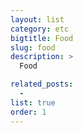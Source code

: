 ```yaml
---
layout: list
category: etc
bigtitle: Food
slug: food
description: >
  Food

related_posts:
  -
list: true
order: 1
---
```

